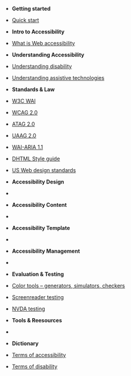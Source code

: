 - **Getting started**
 - [Quick start](tutorials/)
- **Intro to Accessibility**
 - [What is Web accessibility](tutorials/what-is-web-accessibility)
- **Understanding Accessibility**
 - [Understanding disability](tutorials/understanding-disability)
 - [Understanding assistive technologies](tutorials/assistive-technologies.md)
- **Standards & Law**
 - [W3C WAI](tutorials/sl-wai)
 - [WCAG 2.0](tutorials/sl-wcag-2-0)
 - [ATAG 2.0](tutorials/sl-atag-2-0)
 - [UAAG 2.0](tutorials/sl-uaag-2-0)
 - [WAI-ARIA 1.1](tutorials/sl-wai-aria-1-1) 
 - [DHTML Style guide](tutorials/sl-dhtml-style-guide)
 - [US Web design standards](tutorials/sl-us-web-design-standards)
 
- **Accessibility Design**
 - 
- **Accessibility Content**
 - 
- **Accessibility Template**
 - 
- **Accessibility Management**
 - 
- **Evaluation & Testing**
 - [Color tools – generators, simulators, checkers](tutorials/tools-color)
 - [Screenreader testing](tutorials/sc-testing)
 - [NVDA testing](tutorials/sc-nvda-testing)
- **Tools & Reesources**
 - 
- **Dictionary**
 - [Terms of accessibility](tutorials/glossary-accessibility)
 - [Terms of disability](tutorials/glossary-disability)
